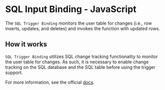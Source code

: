 # SQL Input Binding - JavaScript

The `SQL Trigger Binding` monitors the user table for changes (i.e., row inserts, updates, and deletes) and invokes the function with updated rows.

## How it works

`SQL Trigger Binding` utilizes SQL change tracking functionality to monitor the user table for changes. As such, it is necessary to enable change tracking on the SQL database and the SQL table before using the trigger support.

For more information, see the official [docs](https://aka.ms/sqlbindings).